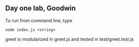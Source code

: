 ## Day one lab, Goodwin

To run from command line, type

    node index.js <string>

greet is modularized in greet.js and tested in test/greet.test.js
